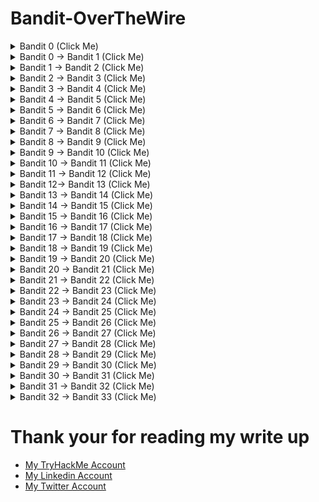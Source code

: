 # Bandit-OverTheWire
<details>

<summary> Bandit 0 (Click Me)</summary>

- Connecting using SSH
    - `**ssh bandit0@bandit.labs.overthewire.org -p 2220**`
    - password: bandit0
    
    ![Untitled](Bandit-OverTheWire%204aed9ce84c6a4f3da2fcf804b250aedf/Untitled.png)
    

---


</details>








<details> 
    <summary> Bandit 0 → Bandit 1 (Click Me)</summary> 
    
> The password for the next level is stored in a file called **readme** located in the home directory. Use this password to log into bandit1 using SSH. Whenever you find a password for a level, use SSH (on port 2220) to log into that level and continue the game.
> 
- password: boJ9jbbUNNfktd78OOpsqOltutMc3MY1
    
    ![Untitled](Bandit-OverTheWire%204aed9ce84c6a4f3da2fcf804b250aedf/Untitled%201.png)
    

---
</details>



<details> 
    <summary> Bandit 1 → Bandit 2 (Click Me)</summary> 
    
> The password for the next level is stored in a file called - located in the home directory
> 
- there is many commands will not work like:
    - `cat -`
        
        ![Untitled](Bandit-OverTheWire%204aed9ce84c6a4f3da2fcf804b250aedf/Untitled%202.png)
        
    - `cat -- -`
        
        ![Untitled](Bandit-OverTheWire%204aed9ce84c6a4f3da2fcf804b250aedf/Untitled%203.png)
        
- we will use `--` to **signify the end of command options, so we can show “-” file content**
- or we can use `<`  to tell `cat` get the input from `-` ( STDIN)
- password: CV1DtqXWVFXTvM2F0k09SHz0YwRINYA9

![Untitled](Bandit-OverTheWire%204aed9ce84c6a4f3da2fcf804b250aedf/Untitled%204.png)

![Untitled](Bandit-OverTheWire%204aed9ce84c6a4f3da2fcf804b250aedf/Untitled%205.png)

---

</details>


<details> 
    <summary> Bandit 2 → Bandit 3 (Click Me)</summary> 
    
> The password for the next level is stored in a file called **spaces in this filename** located in the home directory
> 
- password: UmHadQclWmgdLOKQ3YNgjWxGoRMb5luK
- we will use double quotes to cat a file that contains spaces in it’s name
    
    ![Untitled](Bandit-OverTheWire%204aed9ce84c6a4f3da2fcf804b250aedf/Untitled%206.png)
    

---
</details>


<details> 
    <summary> Bandit 3 → Bandit 4 (Click Me)</summary> 
    
> The password for the next level is stored in a hidden file in the **inhere** directory.
> 
- we will use ls with -AR options
    - -A  Almost all don’t list . and ..
    - -R  recursive
- then we cat the file using `**cat inhere/.hidden**`
- password: pIwrPrtPN36QITSp3EQaw936yaFoFgAB

![Untitled](Bandit-OverTheWire%204aed9ce84c6a4f3da2fcf804b250aedf/Untitled%207.png)

---
</details>



<details> 
    <summary> Bandit 4 → Bandit 5 (Click Me)</summary> 
    
> The password for the next level is stored in the only human-readable file in the **inhere**
 directory. Tip: if your terminal is messed up, try the “reset” command.
> 
1. first navigate to `inhere` directory 
2. list the files with `ls` command 
3. we can use for loop instead of checking each file individually 
    1. `for i in {0..9}; do file -- "-file0$i" ; done`
4. we can see that “-file07” is ASCII file, we can view it’s content using `cat -- -file07` command 
    1. `--`  to say that this is the end of options 
- password: koReBOKuIDDepwhWk7jZC0RTdopnAYKh

![Untitled](Bandit-OverTheWire%204aed9ce84c6a4f3da2fcf804b250aedf/Untitled%208.png)

---
</details>


<details> 
    <summary> Bandit 5 → Bandit 6 (Click Me)</summary> 
    
> The password for the next level is stored in a file somewhere under the **inhere** directory and has all of the following properties:
> 
> - human-readable
> - 1033 bytes in size
> - not executable
1. first, navigate to `inhere` directory 
2. list the files 
3. find a file with size of 1003 bytes and not executable
    1. `**find . -type f -size 1033c ! -executable**`
- password: DXjZPULLxYr17uwoI01bNLQbtFemEgo7

![Untitled](Bandit-OverTheWire%204aed9ce84c6a4f3da2fcf804b250aedf/Untitled%209.png)

---
</details>


<details> 
    <summary> Bandit 6 → Bandit 7 (Click Me)</summary> 
    
> The password for the next level is stored **somewhere on the server** and has all of the following properties:
> 
> - owned by user bandit7
> - owned by group bandit6
> - 33 bytes in size
- `find / -type f -user bandit7 -group bandit6 -size 33c 2>/dev/null`
- password: HKBPTKQnIay4Fw76bEy8PVxKEDQRKTzs

![Untitled](Bandit-OverTheWire%204aed9ce84c6a4f3da2fcf804b250aedf/Untitled%2010.png)

---
</details>


<details> 
    <summary> Bandit 7 → Bandit 8 (Click Me)</summary> 
    
> The password for the next level is stored in the file **data.txt** next to the word **millionth**
> 
- `**cat data.txt | grep millionth**`  easy command
- password: cvX2JJa4CFALtqS87jk27qwqGhBM9plV

![Untitled](Bandit-OverTheWire%204aed9ce84c6a4f3da2fcf804b250aedf/Untitled%2011.png)

---
</details>


<details> 
    <summary> Bandit 8 → Bandit 9 (Click Me)</summary> 
    
> The password for the next level is stored in the file **data.txt** and is the only line of text that occurs only once
> 
- `**uniq**` command, ONLY, identifies the duplicate lines, if they are adjacent to each other. So you know why do we need a command to `sort` lines first.
- `cat data.txt | sort | uniq -uc`
    - -u → remove duplicate lines
    - -c → count
- password: UsvVyFSfZZWbi6wgC7dAFyFuR6jQQUhR

![Untitled](Bandit-OverTheWire%204aed9ce84c6a4f3da2fcf804b250aedf/Untitled%2012.png)

---
</details>



<details> 
    <summary> Bandit 9 → Bandit 10 (Click Me)</summary> 
    
> The password for the next level is stored in the file **data.txt** in one of the few human-readable strings, preceded by several ‘=’ character
> 
- we can see that “data.txt” isn’t an ASCII file so we can use `strings` command to show any printable character
- `**strings data.txt | grep =**`
- password: truKLdjsbJ5g7yyJ2X2R0o3a5HQJFuLk

![Untitled](Bandit-OverTheWire%204aed9ce84c6a4f3da2fcf804b250aedf/Untitled%2013.png)

---
</details>




<details> 
    <summary> Bandit 10 → Bandit 11 (Click Me)</summary> 
    
> The password for the next level is stored in the file **data.txt**, which contains base64 encoded data
> 
- `**cat data.txt | base64 -d**`
- password: IFukwKGsFW8MOq3IRFqrxE1hxTNEbUPR

![Untitled](Bandit-OverTheWire%204aed9ce84c6a4f3da2fcf804b250aedf/Untitled%2014.png)

---
</details>


<details> 
    <summary> Bandit 11 → Bandit 12 (Click Me)</summary> 
    
> The password for the next level is stored in the file **data.txt**, where all lowercase (a-z) and uppercase (A-Z) letters have been rotated by 13 positions
> 
- first view the content of data.txt

![Untitled](Bandit-OverTheWire%204aed9ce84c6a4f3da2fcf804b250aedf/Untitled%2015.png)

- we can use [CyberChef](https://gchq.github.io/CyberChef/) to rotate the letters
- search for rotate in the top left bar then drag ROT13 and drop it in the Recipe section then paste the letters we found in the file data.txt

![Untitled](Bandit-OverTheWire%204aed9ce84c6a4f3da2fcf804b250aedf/Untitled%2016.png)

- password: 5Te8Y4drgCRfCx8ugdwuEX8KFC6k2EUu
- login to bandit 12 using the password

---
</details>



<details> 
    <summary> Bandit 12→ Bandit 13 (Click Me)</summary> 
    
> The password for the next level is stored in the file **data.txt**, which is a hexdump of a file that has been repeatedly compressed. For this level it may be useful to create a directory under /tmp in which you can work using mkdir. For example: mkdir /tmp/myname123. Then copy the datafile using cp, and rename it using mv (read the manpages!)
> 
- first, we will create a directory inside  /tmp
- cp data.txt to our directory
    
    ![Untitled](Bandit-OverTheWire%204aed9ce84c6a4f3da2fcf804b250aedf/Untitled%2017.png)
    
    ---
    
- alright, let's search for any program to deal with hexdump
- we can use `**apropos hexdump**`
    
    ![Untitled](Bandit-OverTheWire%204aed9ce84c6a4f3da2fcf804b250aedf/Untitled%2018.png)
    
- great, it seems `xxd` will help us here
- lets learn more about it using `--help` option
    
    ![Untitled](Bandit-OverTheWire%204aed9ce84c6a4f3da2fcf804b250aedf/Untitled%2019.png)
    
    - we found `-r` option allow us to reverse
    - `xxd -r data.txt > data`  reverse the hexdump and redirect the output to “data” file
    
    ---
    
- let’s check the file type using `file data` command, it’s gzip compressed data, so we will rename the file to “data.gz”
    
    ![Untitled](Bandit-OverTheWire%204aed9ce84c6a4f3da2fcf804b250aedf/Untitled%2020.png)
    
    - unzip “data.gz” using `gzip --decompress data.gz`
    
    ---
    
- there are three steps we will do after any decompress
    1. Chck the file format using `**file <file name>**`
    2. rename the file with it’s format extention (gzip → .gz, bzip2 → bz2, POSIX → tar.gz)
    3. decompress the file (`gzip -d` or `tar -xvf` or `bzip2 -d`)
    
    ---
    
- gzip decompress
    
    ![Untitled](Bandit-OverTheWire%204aed9ce84c6a4f3da2fcf804b250aedf/Untitled%2021.png)
    
    ---
    
- bzip2 decompress
- after checking the file type again we will see it is bzip2 file, so let’s rename the file to “data.bz2”
    - `**bandit12@bandit:/tmp/juba$ mv compressed.bz compressed.bz2**`
    
    ![Untitled](Bandit-OverTheWire%204aed9ce84c6a4f3da2fcf804b250aedf/Untitled%2022.png)
    
    ---
    
- gzip decompress
    
    ![Untitled](Bandit-OverTheWire%204aed9ce84c6a4f3da2fcf804b250aedf/Untitled%2023.png)
    
    ---
    
- Tar decompress
    
    ![Untitled](Bandit-OverTheWire%204aed9ce84c6a4f3da2fcf804b250aedf/Untitled%2024.png)
    
    ---
    
- POSIX tar decompress
    
    ![Untitled](Bandit-OverTheWire%204aed9ce84c6a4f3da2fcf804b250aedf/Untitled%2025.png)
    
    ---
    
- bzip2 decompress
    
    ![Untitled](Bandit-OverTheWire%204aed9ce84c6a4f3da2fcf804b250aedf/Untitled%2026.png)
    
    ---
    
- tar decompress
    
    ![Untitled](Bandit-OverTheWire%204aed9ce84c6a4f3da2fcf804b250aedf/Untitled%2027.png)
    
    ---
    
- gzip decompress
    
    ![Untitled](Bandit-OverTheWire%204aed9ce84c6a4f3da2fcf804b250aedf/Untitled%2028.png)
    
    ---
    
- Password: 8ZjyCRiBWFYkneahHwxCv3wb2a1ORpYL

---
</details>



<details> 
    <summary> Bandit 13 → Bandit 14 (Click Me)</summary> 
    
- The password for the next level is stored in **/etc/bandit_pass/bandit14 and can only be read by user bandit14**. For this level, you don’t get the next password, but you get a private SSH key that can be used to log into the next level. **Note:** **localhost** is a hostname that refers to the machine you are working on
- We don’t need the Bandit14 password, we have his ssh private key, so we can use it to login
- `**ssh -i <ssh key> <username>@<host>**`

```
-----BEGIN RSA PRIVATE KEY-----
MIIEpAIBAAKCAQEAxkkOE83W2cOT7IWhFc9aPaaQmQDdgzuXCv+ppZHa++buSkN+
gg0tcr7Fw8NLGa5+Uzec2rEg0WmeevB13AIoYp0MZyETq46t+jk9puNwZwIt9XgB
ZufGtZEwWbFWw/vVLNwOXBe4UWStGRWzgPpEeSv5Tb1VjLZIBdGphTIK22Amz6Zb
ThMsiMnyJafEwJ/T8PQO3myS91vUHEuoOMAzoUID4kN0MEZ3+XahyK0HJVq68KsV
ObefXG1vvA3GAJ29kxJaqvRfgYnqZryWN7w3CHjNU4c/2Jkp+n8L0SnxaNA+WYA7
jiPyTF0is8uzMlYQ4l1Lzh/8/MpvhCQF8r22dwIDAQABAoIBAQC6dWBjhyEOzjeA
J3j/RWmap9M5zfJ/wb2bfidNpwbB8rsJ4sZIDZQ7XuIh4LfygoAQSS+bBw3RXvzE
pvJt3SmU8hIDuLsCjL1VnBY5pY7Bju8g8aR/3FyjyNAqx/TLfzlLYfOu7i9Jet67
xAh0tONG/u8FB5I3LAI2Vp6OviwvdWeC4nOxCthldpuPKNLA8rmMMVRTKQ+7T2VS
nXmwYckKUcUgzoVSpiNZaS0zUDypdpy2+tRH3MQa5kqN1YKjvF8RC47woOYCktsD
o3FFpGNFec9Taa3Msy+DfQQhHKZFKIL3bJDONtmrVvtYK40/yeU4aZ/HA2DQzwhe
ol1AfiEhAoGBAOnVjosBkm7sblK+n4IEwPxs8sOmhPnTDUy5WGrpSCrXOmsVIBUf
laL3ZGLx3xCIwtCnEucB9DvN2HZkupc/h6hTKUYLqXuyLD8njTrbRhLgbC9QrKrS
M1F2fSTxVqPtZDlDMwjNR04xHA/fKh8bXXyTMqOHNJTHHNhbh3McdURjAoGBANkU
1hqfnw7+aXncJ9bjysr1ZWbqOE5Nd8AFgfwaKuGTTVX2NsUQnCMWdOp+wFak40JH
PKWkJNdBG+ex0H9JNQsTK3X5PBMAS8AfX0GrKeuwKWA6erytVTqjOfLYcdp5+z9s
8DtVCxDuVsM+i4X8UqIGOlvGbtKEVokHPFXP1q/dAoGAcHg5YX7WEehCgCYTzpO+
xysX8ScM2qS6xuZ3MqUWAxUWkh7NGZvhe0sGy9iOdANzwKw7mUUFViaCMR/t54W1
GC83sOs3D7n5Mj8x3NdO8xFit7dT9a245TvaoYQ7KgmqpSg/ScKCw4c3eiLava+J
3btnJeSIU+8ZXq9XjPRpKwUCgYA7z6LiOQKxNeXH3qHXcnHok855maUj5fJNpPbY
iDkyZ8ySF8GlcFsky8Yw6fWCqfG3zDrohJ5l9JmEsBh7SadkwsZhvecQcS9t4vby
9/8X4jS0P8ibfcKS4nBP+dT81kkkg5Z5MohXBORA7VWx+ACohcDEkprsQ+w32xeD
qT1EvQKBgQDKm8ws2ByvSUVs9GjTilCajFqLJ0eVYzRPaY6f++Gv/UVfAPV4c+S0
kAWpXbv5tbkkzbS0eaLPTKgLzavXtQoTtKwrjpolHKIHUz6Wu+n4abfAIRFubOdN
/+aLoRQ0yBDRbdXMsZN/jvY44eM+xRLdRVyMmdPtP8belRi2E2aEzA==
-----END RSA PRIVATE KEY-----
```

![Untitled](Bandit-OverTheWire%204aed9ce84c6a4f3da2fcf804b250aedf/Untitled%2029.png)

---
</details>


<details> 
    <summary> Bandit 14 → Bandit 15 (Click Me)</summary> 
    

- The password for the next level can be retrieved by submitting the password of the current level to **port 30000 on localhost**.
- we know from the previous task that bandit14 password is stored in /etc/bandit_pass/bandit14
    
    ![Untitled](Bandit-OverTheWire%204aed9ce84c6a4f3da2fcf804b250aedf/Untitled%2030.png)
    
- Bandit14 password: 4wcYUJFw0k0XLShlDzztnTBHiqxU3b3e
- as we can see if we get the content of the website we can’t see the password unless we submit our password
    
    ![Untitled](Bandit-OverTheWire%204aed9ce84c6a4f3da2fcf804b250aedf/Untitled%2031.png)
    
- we can use netcat to submit our password
    
    ![Untitled](Bandit-OverTheWire%204aed9ce84c6a4f3da2fcf804b250aedf/Untitled%2032.png)
    

Password: BfMYroe26WYalil77FoDi9qh59eK5xNr

---
</details>


<details> 
    <summary> Bandit 15 → Bandit 16 (Click Me)</summary> 
    
- The password for the next level can be retrieved by submitting the password of the current level to **port 30001 on localhost** using SSL encryption.
- **Helpful note: Getting “HEARTBEATING” and “Read R BLOCK”? Use -ign_eof and read the “CONNECTED COMMANDS” section in the manpage. Next to ‘R’ and ‘Q’, the ‘B’ command also works in this version of that command…**
- Let’s check the manual page for netcat using `man` command
    
    ![Untitled](Bandit-OverTheWire%204aed9ce84c6a4f3da2fcf804b250aedf/Untitled%2033.png)
    
    - can’t find any helpful option
- let’s try ncat
    
    ![Untitled](Bandit-OverTheWire%204aed9ce84c6a4f3da2fcf804b250aedf/Untitled%2034.png)
    
    - Great point,  now we can use ncat
- `**ncat --ssl 127.0.0.1 30001**`
    
    ![Untitled](Bandit-OverTheWire%204aed9ce84c6a4f3da2fcf804b250aedf/Untitled%2035.png)
    
- Password: cluFn7wTiGryunymYOu4RcffSxQluehd

---
</details>


<details> 
    <summary> Bandit 16 → Bandit 17 (Click Me)</summary> 
    
- The credentials for the next level can be retrieved by submitting the password of the current level to **a port on localhost in the range 31000 to 32000**
- First, find out which of these ports have a server listening on them. Then find out which of those speak SSL and which don’t. There is only 1 server that will give the next credentials, the others will simply send back to you whatever you send to it.
- Start nmap scan using -p to specify the ports
    
    ![Untitled](Bandit-OverTheWire%204aed9ce84c6a4f3da2fcf804b250aedf/Untitled%2036.png)
    
- we can check them manually
    
    ![Untitled](Bandit-OverTheWire%204aed9ce84c6a4f3da2fcf804b250aedf/Untitled%2037.png)
    
    ![Untitled](Bandit-OverTheWire%204aed9ce84c6a4f3da2fcf804b250aedf/Untitled%2038.png)
    
    ![Untitled](Bandit-OverTheWire%204aed9ce84c6a4f3da2fcf804b250aedf/Untitled%2039.png)
    
    ![Untitled](Bandit-OverTheWire%204aed9ce84c6a4f3da2fcf804b250aedf/Untitled%2040.png)
    
    ![Untitled](Bandit-OverTheWire%204aed9ce84c6a4f3da2fcf804b250aedf/Untitled%2041.png)
    
- as we can see there are two ports that use SSL (31518, 31790), Let’s check them
    
    ![Untitled](Bandit-OverTheWire%204aed9ce84c6a4f3da2fcf804b250aedf/Untitled%2042.png)
    
    - it seems this is the wrong one
- port 31790
    
    ![Untitled](Bandit-OverTheWire%204aed9ce84c6a4f3da2fcf804b250aedf/Untitled%2043.png)
    

```
-----BEGIN RSA PRIVATE KEY-----
MIIEogIBAAKCAQEAvmOkuifmMg6HL2YPIOjon6iWfbp7c3jx34YkYWqUH57SUdyJ
imZzeyGC0gtZPGujUSxiJSWI/oTqexh+cAMTSMlOJf7+BrJObArnxd9Y7YT2bRPQ
Ja6Lzb558YW3FZl87ORiO+rW4LCDCNd2lUvLE/GL2GWyuKN0K5iCd5TbtJzEkQTu
DSt2mcNn4rhAL+JFr56o4T6z8WWAW18BR6yGrMq7Q/kALHYW3OekePQAzL0VUYbW
JGTi65CxbCnzc/w4+mqQyvmzpWtMAzJTzAzQxNbkR2MBGySxDLrjg0LWN6sK7wNX
x0YVztz/zbIkPjfkU1jHS+9EbVNj+D1XFOJuaQIDAQABAoIBABagpxpM1aoLWfvD
KHcj10nqcoBc4oE11aFYQwik7xfW+24pRNuDE6SFthOar69jp5RlLwD1NhPx3iBl
J9nOM8OJ0VToum43UOS8YxF8WwhXriYGnc1sskbwpXOUDc9uX4+UESzH22P29ovd
d8WErY0gPxun8pbJLmxkAtWNhpMvfe0050vk9TL5wqbu9AlbssgTcCXkMQnPw9nC
YNN6DDP2lbcBrvgT9YCNL6C+ZKufD52yOQ9qOkwFTEQpjtF4uNtJom+asvlpmS8A
vLY9r60wYSvmZhNqBUrj7lyCtXMIu1kkd4w7F77k+DjHoAXyxcUp1DGL51sOmama
+TOWWgECgYEA8JtPxP0GRJ+IQkX262jM3dEIkza8ky5moIwUqYdsx0NxHgRRhORT
8c8hAuRBb2G82so8vUHk/fur85OEfc9TncnCY2crpoqsghifKLxrLgtT+qDpfZnx
SatLdt8GfQ85yA7hnWWJ2MxF3NaeSDm75Lsm+tBbAiyc9P2jGRNtMSkCgYEAypHd
HCctNi/FwjulhttFx/rHYKhLidZDFYeiE/v45bN4yFm8x7R/b0iE7KaszX+Exdvt
SghaTdcG0Knyw1bpJVyusavPzpaJMjdJ6tcFhVAbAjm7enCIvGCSx+X3l5SiWg0A
R57hJglezIiVjv3aGwHwvlZvtszK6zV6oXFAu0ECgYAbjo46T4hyP5tJi93V5HDi
Ttiek7xRVxUl+iU7rWkGAXFpMLFteQEsRr7PJ/lemmEY5eTDAFMLy9FL2m9oQWCg
R8VdwSk8r9FGLS+9aKcV5PI/WEKlwgXinB3OhYimtiG2Cg5JCqIZFHxD6MjEGOiu
L8ktHMPvodBwNsSBULpG0QKBgBAplTfC1HOnWiMGOU3KPwYWt0O6CdTkmJOmL8Ni
blh9elyZ9FsGxsgtRBXRsqXuz7wtsQAgLHxbdLq/ZJQ7YfzOKU4ZxEnabvXnvWkU
YOdjHdSOoKvDQNWu6ucyLRAWFuISeXw9a/9p7ftpxm0TSgyvmfLF2MIAEwyzRqaM
77pBAoGAMmjmIJdjp+Ez8duyn3ieo36yrttF5NSsJLAbxFpdlc1gvtGCWW+9Cq0b
dxviW8+TFVEBl1O4f7HVm6EpTscdDxU+bCXWkfjuRb7Dy9GOtt9JPsX8MBTakzh3
vBgsyi/sN3RqRBcGU40fOoZyfAMT8s1m/uYv52O6IgeuZ/ujbjY=
-----END RSA PRIVATE KEY-----
```

---
</details>

<details> 
    <summary> Bandit 17 → Bandit 18 (Click Me)</summary> 
    
- There are 2 files in the home directory: **passwords.old and passwords.new**. The password for the next level is in **passwords.new** and is the only line that has been changed between **passwords.old and passwords.new**
- **NOTE: if you have solved this level and see ‘Byebye!’ when trying to log into bandit18, this is related to the next level, bandit19**
- we can use many tools to compare two files like:
    - `vimdiff`
    - `comm`
    - `diff`
- I’m going to use `vimdiff`
    
    ![Untitled](Bandit-OverTheWire%204aed9ce84c6a4f3da2fcf804b250aedf/Untitled%2044.png)
    
    - we can see line number 42 is different
    - to close vimdiff you type`:qa`
- let’s connect to bandit 18 using the password we found
    
    > Password: kfBf3eYk5BPBRzwjqutbbfE887SVc5Yd
    > 
- as we can see “Byebye !” indicates that’s we have succeeded

![Untitled](Bandit-OverTheWire%204aed9ce84c6a4f3da2fcf804b250aedf/Untitled%2045.png)

---
</details>


<details> 
    <summary> Bandit 18 → Bandit 19 (Click Me)</summary> 
    
- The password for the next level is stored in a file **readme** in the homedirectory. Unfortunately, someone has modified **.bashrc** to log you out when you log in with SSH.
- Let’s search for any option helps us to connect using another shell

![Untitled](Bandit-OverTheWire%204aed9ce84c6a4f3da2fcf804b250aedf/Untitled%2046.png)

- We can see `-t` option could help us
- Let’s try to connect using `**-t <shell>**`

![Untitled](Bandit-OverTheWire%204aed9ce84c6a4f3da2fcf804b250aedf/Untitled%2047.png)

- the `-t sh` is to change the default shell to the shell because the .bashrc has been changed to exit after starting bash

> Password: IueksS7Ubh8G3DCwVzrTd8rAVOwq3M5x
> 

---
</details>


<details> 
    <summary> Bandit 19 → Bandit 20 (Click Me)</summary> 
    
- To gain access to the next level, you should use the setuid binary in the home directory. Execute it without arguments to find out how to use it. The password for this level can be found in the usual place (/etc/bandit_pass) after you have used the setuid binary.
- if we check `**whoami` we can see bandit20 like below:**
    
    ![Untitled](Bandit-OverTheWire%204aed9ce84c6a4f3da2fcf804b250aedf/Untitled%2048.png)
    
- Let’s get bandit20 password by viewing the /etc/bandit_pass/bandit20 file content
    
    ![Untitled](Bandit-OverTheWire%204aed9ce84c6a4f3da2fcf804b250aedf/Untitled%2049.png)
    
    > Password: GbKksEFF4yrVs6il55v6gwY5aVje5f0j
    > 

---
</details>


<details> 
    <summary> Bandit 20 → Bandit 21 (Click Me)</summary> 
    
- There is a setuid binary in the home directory that does the following: it makes a connection to localhost on the port you specify as a command line argument. It then reads a line of text from the connection and compares it to the password in the previous level (bandit20). If the password is correct, it will transmit the password to the next level (bandit21).
- **NOTE:** Try connecting to your own network daemon to see if it works as you think
    
    ![Untitled](Bandit-OverTheWire%204aed9ce84c6a4f3da2fcf804b250aedf/Untitled%2050.png)
    
- great, we can start listening port with `nc` (netcat)
- Let’s use suconnect to connect to our listening port, then enter bandit20 password
    
    ![Untitled](Bandit-OverTheWire%204aed9ce84c6a4f3da2fcf804b250aedf/Untitled%2051.png)
    

> Password: gE269g2h3mw3pwgrj0Ha9Uoqen1c9DGr
> 

---
</details>

<details> 
    <summary> Bandit 21 → Bandit 22 (Click Me)</summary> 
    
- A program is running automatically at regular intervals from **cron**, the time-based job scheduler. Look in **/etc/cron.d/** for the configuration and see what command is being executed.
- Let’s check cron.d directory
    
    ![Untitled](Bandit-OverTheWire%204aed9ce84c6a4f3da2fcf804b250aedf/Untitled%2052.png)
    
- we can see that bandit22 cronjob in /usr/bin/cronjob_bandit22.sh, so let’s check it
    
    ![Untitled](Bandit-OverTheWire%204aed9ce84c6a4f3da2fcf804b250aedf/Untitled%2053.png)
    
- as we can see this script will change the mode to 644 for a file called “t7O6lds9S0RqQh9aMcz6ShpAoZKF7fgv” in /tmp, then will cat bandit22 password and redirect it to this file
    
    ![Untitled](Bandit-OverTheWire%204aed9ce84c6a4f3da2fcf804b250aedf/Untitled%2054.png)
    
- It’s very easy to access the password, just read the file “/tmp/t7O6lds9S0RqQh9aMcz6ShpAoZKF7fgv”
    
    ![Untitled](Bandit-OverTheWire%204aed9ce84c6a4f3da2fcf804b250aedf/Untitled%2055.png)
    

> Password: Yk7owGAcWjwMVRwrTesJEwB7WVOiILLI
> 

---
</details>

<details> 
    <summary> Bandit 22 → Bandit 23 (Click Me)</summary> 
    
- A program is running automatically at regular intervals from **cron**, the time-based job scheduler. Look in **/etc/cron.d/** for the configuration and see what command is being executed.
- **NOTE:** Looking at shell scripts written by other people is a very useful skill. The script for this level is intentionally made easy to read. If you are having problems understanding what it does, try executing it to see the debug information it prints.
- we can remember cron.d directory from the previous level
    
    ![Untitled](Bandit-OverTheWire%204aed9ce84c6a4f3da2fcf804b250aedf/Untitled%2052.png)
    
- let’s check the cronjob_bandit23 file
    
    ![Untitled](Bandit-OverTheWire%204aed9ce84c6a4f3da2fcf804b250aedf/Untitled%2056.png)
    
- view /usr/bin/cronjob_bandit23.sh
    
    ![Untitled](Bandit-OverTheWire%204aed9ce84c6a4f3da2fcf804b250aedf/Untitled%2057.png)
    
    - line 1: shebang
    - line4:  save the user name in a variable called myname
    - line5: hash the text “I am user username“  using md5sum hash algorithm then split the output and save the output in a variable called mytarget
        - to demonstrate this we will try it by ourself
            
            ![Untitled](Bandit-OverTheWire%204aed9ce84c6a4f3da2fcf804b250aedf/Untitled%2058.png)
            
        - if we don’t cut the output we will see this output:
            
            ![Untitled](Bandit-OverTheWire%204aed9ce84c6a4f3da2fcf804b250aedf/Untitled%2059.png)
            
    - line 7: print “Copying password file /etc/bandit_pass/$myname to /tmp/$mytarget”
    - line 9: cat his password and redirect it to /tmp/$mytarget
        
        ---
        
- we know that bandit23 is running this cronjob, so it’s obvious that myname variable is “bandit23”, Let’s assign this value using `**myname=bandit23**`
- let’s continue the script by assigning mytarget variable using `mytarget=$(echo I am user $myname | md5sum | cut -d ' ' -f 1)`
    
    ![Untitled](Bandit-OverTheWire%204aed9ce84c6a4f3da2fcf804b250aedf/Untitled%2060.png)
    
- now we know the file name, let’s get the password
    
    ![Untitled](Bandit-OverTheWire%204aed9ce84c6a4f3da2fcf804b250aedf/Untitled%2061.png)
    

> Password: jc1udXuA1tiHqjIsL8yaapX5XIAI6i0n
> 

---
</details>


<details> 
    <summary> Bandit 23 → Bandit 24 (Click Me)</summary> 
    
- A program is running automatically at regular intervals from **cron**, the time-based job scheduler. Look in **/etc/cron.d/** for the configuration and see what command is being executed.
- **NOTE:** This level requires you to create your own first shell script. This is a very big step and you should be proud of yourself when you beat this level!
- **NOTE 2:** Keep in mind that your shell script is **removed** **once executed**, so you may want to keep a copy around…
- Let’s navigate to /etc/cron.d to see all cron jobs
    
    ![Untitled](Bandit-OverTheWire%204aed9ce84c6a4f3da2fcf804b250aedf/Untitled%2062.png)
    
    - well, let’s show cronjob_bandit24 content
    
    ![Untitled](Bandit-OverTheWire%204aed9ce84c6a4f3da2fcf804b250aedf/Untitled%2063.png)
    
- let’s check /usr/bin/cronjob_bandit24.sh
    
    ![Untitled](Bandit-OverTheWire%204aed9ce84c6a4f3da2fcf804b250aedf/Untitled%2064.png)
    
    - the main functionality of this script is executing all the files in /var/spool/$myname and deleting them, in our case $myname is bandit24 he executes this script
- let’s write our script and save it in /tmp/our_dir because the script will remove it automatically
- we can create our script by typing `touch <script name>.sh`
- all we need is bandit24 password, so we can type this small script
    
    ```bash
    #!/bin/bash 
    cat /etc/bandit_pass/bandit24 > /tmp/juba/done  
    ```
    
- before coping this script to /var/spool/bandit24 we need to give it executable permissions by typing `chmod a+x get_pass.sh`
- if bandit24 executes this script he can’t write on /tmp/juba/done so we should give him write permissions `touch done ; chmod a+w done`
- coping the file `cp get_pass.sh /var/spool/bandit24/`
- great, we have got the password
    
    ![Untitled](Bandit-OverTheWire%204aed9ce84c6a4f3da2fcf804b250aedf/Untitled%2065.png)
    

> Password: UoMYTrfrBFHyQXmg6gzctqAwOmw1IohZ
> 

---
</details>

<details> 
    <summary> Bandit 24 → Bandit 25 (Click Me)</summary> 
    
- A daemon is listening on port 30002 and will give you the password for bandit25 if given the password for bandit24 and a secret numeric 4-digit pincode. There is no way to retrieve the pincode except by going through all of the 10000 combinations, called brute-forcing.
- First, we should generate all the possible combinations of 4 digits, we can generate it using this simple script `for i in {0000..9999}; do echo $i >> wordlist.txt ; done`
- great, now we have all the possible combinations let’s try to get the password by connecting to port 30002 using netcat
- if we connected without any input we will see the following
    
    ![Untitled](Bandit-OverTheWire%204aed9ce84c6a4f3da2fcf804b250aedf/Untitled%2066.png)
    
- sorry, it seems we need bandit24 password too, let’s get it using `cat /etc/bandit_pass/bandit24` and regenerate the list using `for i in {0000..9999}; do echo "UoMYTrfrBFHyQXmg6gzctqAwOmw1IohZ $i" >> list ; done`
- if we tried to brute force the PIN code we will see this
    
    ![Untitled](Bandit-OverTheWire%204aed9ce84c6a4f3da2fcf804b250aedf/Untitled%2067.png)
    
- so, let's remove these lines by adding  `**| grep -v 'Try again'**`
    
    ![Untitled](Bandit-OverTheWire%204aed9ce84c6a4f3da2fcf804b250aedf/Untitled%2068.png)
    

> Password: uNG9O58gUE7snukf3bvZ0rxhtnjzSGzG
> 

---
</details>

<details> 
    <summary> Bandit 25 → Bandit 26 (Click Me)</summary> 
    
> Logging in to bandit26 from bandit25 should be fairly easy… The shell for user bandit26 is not **/bin/bash**, but something else. Find out what it is, how it works, and how to break out of it.
> 
- we found bandit26 ssh key in bandit 25 home directory
    
    ```bash
    bandit25@bandit:~$ ls 
    bandit26.sshkey
    ```
    
- we can check the shell for user bandit26 by viewing /etc/passwd file
    
    ![Untitled](Bandit-OverTheWire%204aed9ce84c6a4f3da2fcf804b250aedf/Untitled%2069.png)
    
- as we can see bandit26 uses /usr/bin/showtext shell
- let’s try to login using this ssh key
    
    ```bash
    bandit25@bandit:~$ ssh -i bandit26.sshkey bandit26@localhost 
    Could not create directory '/home/bandit25/.ssh'.
    The authenticity of host 'localhost (127.0.0.1)' can't be established.
    ECDSA key fingerprint is SHA256:98UL0ZWr85496EtCRkKlo20X3OPnyPSB5tB5RPbhczc.
    Are you sure you want to continue connecting (yes/no)? yes
    Failed to add the host to the list of known hosts (/home/bandit25/.ssh/known_hosts).
    This is a OverTheWire game server. More information on http://www.overthewire.org/wargames
    
    Linux bandit.otw.local 5.4.8 x86_64 GNU/Linux
    
          ,----..            ,----,          .---.
         /   /   \         ,/   .`|         /. ./|
        /   .     :      ,`   .'  :     .--'.  ' ;
       .   /   ;.  \   ;    ;     /    /__./ \ : |
      .   ;   /  ` ; .'___,/    ,' .--'.  '   \' .
      ;   |  ; \ ; | |    :     | /___/ \ |    ' '
      |   :  | ; | ' ;    |.';  ; ;   \  \;      :
      .   |  ' ' ' : `----'  |  |  \   ;  `      |
      '   ;  \; /  |     '   :  ;   .   \    .\  ;
       \   \  ',  /      |   |  '    \   \   ' \ |
        ;   :    /       '   :  |     :   '  |--"
         \   \ .'        ;   |.'       \   \ ;
      www. `---` ver     '---' he       '---" ire.org
    
    Welcome to OverTheWire!
    
    If you find any problems, please report them to Steven or morla on
    irc.overthewire.org.
    
    --[ Playing the games ]--
    
      This machine might hold several wargames.
      If you are playing "somegame", then:
    
        * USERNAMES are somegame0, somegame1, ...
        * Most LEVELS are stored in /somegame/.
        * PASSWORDS for each level are stored in /etc/somegame_pass/.
    
      Write-access to homedirectories is disabled. It is advised to create a
      working directory with a hard-to-guess name in /tmp/.  You can use the
      command "mktemp -d" in order to generate a random and hard to guess
      directory in /tmp/.  Read-access to both /tmp/ and /proc/ is disabled
      so that users can not snoop on eachother. Files and directories with
      easily guessable or short names will be periodically deleted!
    
      Please play nice:
    
        * don't leave orphan processes running
        * don't leave exploit-files laying around
        * don't annoy other players
        * don't post passwords or spoilers
        * again, DONT POST SPOILERS!
          This includes writeups of your solution on your blog or website!
    
    --[ Tips ]--
    
      This machine has a 64bit processor and many security-features enabled
      by default, although ASLR has been switched off.  The following
      compiler flags might be interesting:
    
        -m32                    compile for 32bit
        -fno-stack-protector    disable ProPolice
        -Wl,-z,norelro          disable relro
    
      In addition, the execstack tool can be used to flag the stack as
      executable on ELF binaries.
    
      Finally, network-access is limited for most levels by a local
      firewall.
    
    --[ Tools ]--
    
     For your convenience we have installed a few usefull tools which you can find
     in the following locations:
    
        * gef (https://github.com/hugsy/gef) in /usr/local/gef/
        * pwndbg (https://github.com/pwndbg/pwndbg) in /usr/local/pwndbg/
        * peda (https://github.com/longld/peda.git) in /usr/local/peda/
        * gdbinit (https://github.com/gdbinit/Gdbinit) in /usr/local/gdbinit/
        * pwntools (https://github.com/Gallopsled/pwntools)
        * radare2 (http://www.radare.org/)
        * checksec.sh (http://www.trapkit.de/tools/checksec.html) in /usr/local/bin/checksec.sh
    
    --[ More Information ]--
    
      For more information regarding individual wargames, visit
      http://www.overthewire.org/wargames/
    
      For support, questions or comments, contact us through IRC on
      irc.overthewire.org #wargames.
    
      Enjoy your stay!
    
      _                     _ _ _   ___   __  
     | |                   | (_) | |__ \ / /  
     | |__   __ _ _ __   __| |_| |_   ) / /_  
     | '_ \ / _` | '_ \ / _` | | __| / / '_ \ 
     | |_) | (_| | | | | (_| | | |_ / /| (_) |
     |_.__/ \__,_|_| |_|\__,_|_|\__|____\___/ 
    Connection to localhost closed.
    ```
    
- it seems showtext shell is printing this banner and exit to let’s try to use another shell, so let’s check /usr/bin/showtext
    
    ![Untitled](Bandit-OverTheWire%204aed9ce84c6a4f3da2fcf804b250aedf/Untitled%2070.png)
    
- Great, it’s not a binary file, let’s check if we can read it
    
    ![Untitled](Bandit-OverTheWire%204aed9ce84c6a4f3da2fcf804b250aedf/Untitled%2071.png)
    
    - this script makes our $TERM env equal to Linux and shows the content of /home/bandit26/text.txt using more
- we can open an editor while using more by pressing `v` (vi by default), just make the terminal as small as possible you can, and you will find more tools
    
    ![Untitled](Bandit-OverTheWire%204aed9ce84c6a4f3da2fcf804b250aedf/Untitled%2072.png)
    
- great, press v
    
    ![Untitled](Bandit-OverTheWire%204aed9ce84c6a4f3da2fcf804b250aedf/Untitled%2073.png)
    
- now we are using vim, so let’s get the password using vim command mode
- `**:e /etc/bandit_pass/bandit26**`
    
    ![Untitled](Bandit-OverTheWire%204aed9ce84c6a4f3da2fcf804b250aedf/Untitled%2074.png)
    

> Password: 5czgV9L3Xx8JPOyRbXh6lQbmIOWvPT6Z
> 
- Great, now we should change bandit 26 shell, we can do it using vim
    - `**:set shell=/bin/bash**`
- we can start bandit26 shell now
    - `**:shell**`

---
</details>

<details> 
    <summary> Bandit 26 → Bandit 27 (Click Me)</summary> 
    
> Good job getting a shell! Now hurry and grab the password for bandit27!
> 
- list files
    
    ![Untitled](Bandit-OverTheWire%204aed9ce84c6a4f3da2fcf804b250aedf/Untitled%2075.png)
    
- we have ‘bandit27-do’ binary file
    
    ![Untitled](Bandit-OverTheWire%204aed9ce84c6a4f3da2fcf804b250aedf/Untitled%2076.png)
    
- let’s check our privileges
    
    ```bash
    bandit26@bandit:~$ ls -l bandit27-do 
    -rwsr-x--- 1 bandit27 bandit26 7296 May  7  2020 bandit27-do
    ```
    
- It’s a SUID file, let’s try to run it
    
    ```bash
    bandit26@bandit:~$ ./bandit27-do whoami
    bandit27
    ```
    
- great, we can view bandit 27 pass using this file
    
    ```bash
    bandit26@bandit:~$ ./bandit27-do cat /etc/bandit_pass/bandit27
    3ba3118a22e93127a4ed485be72ef5ea
    ```
    

> Password: 3ba3118a22e93127a4ed485be72ef5ea
> 

---
</details>


<details> 
    <summary> Bandit 27 → Bandit 28 (Click Me)</summary> 
    
> There is a git repository at `ssh://bandit27-git@localhost/home/bandit27-git/repo`. The password for the user `bandit27-git` is the same as for the user `bandit27`.
> 
- we can’t clone the repository in our home directory, so we should navigate to /tmp and create a directory we can write in
    
    ![Untitled](Bandit-OverTheWire%204aed9ce84c6a4f3da2fcf804b250aedf/Untitled%2077.png)
    
- now we can clone the repository with bandit27 password
    
    ![Untitled](Bandit-OverTheWire%204aed9ce84c6a4f3da2fcf804b250aedf/Untitled%2078.png)
    
- the password is easy to get, just navigate to the repository and read ‘README’ file
    
    ![Untitled](Bandit-OverTheWire%204aed9ce84c6a4f3da2fcf804b250aedf/Untitled%2079.png)
    

> Password: 0ef186ac70e04ea33b4c1853d2526fa2
> 

---
</details>

<details> 
    <summary> Bandit 28 → Bandit 29 (Click Me)</summary> 
    
> There is a git repository at `ssh://bandit28-git@localhost/home/bandit28-git/repo`. The password for the user `bandit28-git` is the same as for the user `bandit28`.
> 
- The same first steps for bandit27
    - navigate to /tmp
    - create a directory
    - clone the repository using bandit28 password
        
        ![Untitled](Bandit-OverTheWire%204aed9ce84c6a4f3da2fcf804b250aedf/Untitled%2080.png)
        
- README.md content
    
    ```bash
    bandit28@bandit:/tmp/bandit28_juba/repo$ cat README.md 
    # Bandit Notes
    Some notes for level29 of bandit.
    
    ## credentials
    
    - username: bandit29
    - password: xxxxxxxxxx
    ```
    
- nothing interesting, but we can see git commits history
    
    ![Untitled](Bandit-OverTheWire%204aed9ce84c6a4f3da2fcf804b250aedf/Untitled%2081.png)
    
- the third commit have an interesting comment ‘fix info leak’, so let’s check it
    
    ![Untitled](Bandit-OverTheWire%204aed9ce84c6a4f3da2fcf804b250aedf/Untitled%2082.png)
    
    - Gotcha! 😀

> Password: bbc96594b4e001778eee9975372716b2
> 

---

</details>


<details> 
    <summary> Bandit 29 → Bandit 30 (Click Me)</summary> 
    
> There is a git repository at `ssh://bandit29-git@localhost/home/bandit29-git/repo`. The password for the user `bandit29-git` is the same as for the user `bandit29`.
> 
- the same steps as the previous two levels.
- README.md content
    
    ```bash
    bandit29@bandit:/tmp/bandit29_juba/repo$ cat README.md 
    # Bandit Notes
    Some notes for bandit30 of bandit.
    
    ## credentials
    
    - username: bandit30
    - password: <no passwords in production!>
    ```
    
- checking commits
    
    ![Untitled](Bandit-OverTheWire%204aed9ce84c6a4f3da2fcf804b250aedf/Untitled%2083.png)
    
- checking branches
    
    ![Untitled](Bandit-OverTheWire%204aed9ce84c6a4f3da2fcf804b250aedf/Untitled%2084.png)
    
- great, there are other branches
- switch the branch
    
    ![Untitled](Bandit-OverTheWire%204aed9ce84c6a4f3da2fcf804b250aedf/Untitled%2085.png)
    

![Untitled](Bandit-OverTheWire%204aed9ce84c6a4f3da2fcf804b250aedf/Untitled%2086.png)

> Password: 5b90576bedb2cc04c86a9e924ce42faf
> 

---
</details>


<details> 
    <summary> Bandit 30 → Bandit 31 (Click Me)</summary> 
    
> There is a git repository at `ssh://bandit30-git@localhost/home/bandit30-git/repo`. The password for the user `bandit30-git` is the same as for the user `bandit30`.
> 

![Untitled](Bandit-OverTheWire%204aed9ce84c6a4f3da2fcf804b250aedf/Untitled%2087.png)

- checking commits and branches
    
    ![Untitled](Bandit-OverTheWire%204aed9ce84c6a4f3da2fcf804b250aedf/Untitled%2088.png)
    
- after switching to master branch I did not find anything interesting, so let’s check the tags
    
    ![Untitled](Bandit-OverTheWire%204aed9ce84c6a4f3da2fcf804b250aedf/Untitled%2089.png)
    
    > Password: 47e603bb428404d265f59c42920d81e5
    > 

---
</details>


<details> 
    <summary> Bandit 31 → Bandit 32 (Click Me)</summary> 
    
> There is a git repository at `ssh://bandit31-git@localhost/home/bandit31-git/repo`. The password for the user `bandit31-git` is the same as for the user `bandit31`.
> 

![Untitled](Bandit-OverTheWire%204aed9ce84c6a4f3da2fcf804b250aedf/Untitled%2090.png)

- create and add key.txt file
    
    ![Untitled](Bandit-OverTheWire%204aed9ce84c6a4f3da2fcf804b250aedf/Untitled%2091.png)
    
- commit and push the file
    
    ![Untitled](Bandit-OverTheWire%204aed9ce84c6a4f3da2fcf804b250aedf/Untitled%2092.png)
    

> **Password: 56a9bf19c63d650ce78e6ec0354ee45e**
> 

---
</details>


<details> 
    <summary> Bandit 32 → Bandit 33 (Click Me)</summary> 
    
> After all this `git` stuff it's time for another escape. Good luck!
> 
- login banner
    
    ![Untitled](Bandit-OverTheWire%204aed9ce84c6a4f3da2fcf804b250aedf/Untitled%2093.png)
    
    - as we can see at the button it’s UPPERCASE SHELL
- Let’s search for the next password the system
    
    ![Untitled](Bandit-OverTheWire%204aed9ce84c6a4f3da2fcf804b250aedf/Untitled%2094.png)
    
- we can’t use the basic commands, let’s try it with uppercase
    
    ![Untitled](Bandit-OverTheWire%204aed9ce84c6a4f3da2fcf804b250aedf/Untitled%2095.png)
    
- I think that UPPERCASE shell makes our PATH env equal to ‘’ (null), so we can’t use any command
- the following is a demonstration of this
    
    ![Untitled](Bandit-OverTheWire%204aed9ce84c6a4f3da2fcf804b250aedf/Untitled%2096.png)
    
- we still can use BASH special variables like ($$, $#, $*, $!, $0, $1,.., etc.), if you don’t bash special variable [google it](https://www.google.com/search?q=bash+special+variables&)
- we can use `$0` to get the first argument I think that UPPERCASE runs using `bash UPPERCASE.sh`, so `$0` will refer to bash
- demo:
    
    ![Untitled](Bandit-OverTheWire%204aed9ce84c6a4f3da2fcf804b250aedf/Untitled%2097.png)
    
- great, let’s to this
    
    ![Untitled](Bandit-OverTheWire%204aed9ce84c6a4f3da2fcf804b250aedf/Untitled%2098.png)
    
- Let’s search for any interesting information
    
    ![Untitled](Bandit-OverTheWire%204aed9ce84c6a4f3da2fcf804b250aedf/Untitled%2099.png)
    

> Congratulations on solving the last level of this game!
At this moment, there are no more levels to play in this game. However, we are constantly working
on new levels and will most likely expand this game with more levels soon.
Keep an eye out for an announcement on our usual communication channels!
In the meantime, you could play some of our other wargames.
If you have an idea for an awesome new level, please let us know!
> 

> **At this moment, level 34 does not exist yet.**
> 

---
</details>

# Thank your for reading my write up

- [My TryHackMe Account](https://tryhackme.com/p/Juba0x430x55)
- [My Linkedin Account](https://www.linkedin.com/in/juba0x4355/)
- [My Twitter Account](https://twitter.com/Juba0x4355)
